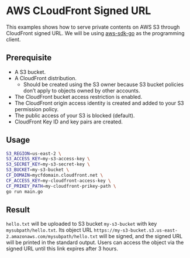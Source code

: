 # AWS CLoudFront Signed URL
This examples shows how to serve private contents on AWS S3 through CloudFront signed URL. We will be using [aws-sdk-go](https://github.com/aws/aws-sdk-go) as the programming client.
## Prerequisite
- A S3 bucket.
- A CloudFront distribution.
  - Should be created using the S3 owner because S3 bucket policies don’t apply to objects owned by other accounts.
- The CloudFront bucket access restriction is enabled.
- The CloudFront origin access identity is created and added to your S3 permission policy.
- The public access of your S3 is blocked (default).
- CloudFront Key ID and key pairs are created.
## Usage
```bash
S3_REGION=us-east-2 \
S3_ACCESS_KEY=my-s3-access-key \
S3_SECRET_KEY=my-s3-secret-key \
S3_BUCKET=my-s3-bucket \
CF_DOMAIN=mycfdomain.cloudfront.net \
CF_ACCESS_KEY=my-cloudfront-access-key \
CF_PRIKEY_PATH=my-cloudfront-prikey-path \
go run main.go
```
## Result
`hello.txt` will be uploaded to S3 bucket `my-s3-bucket` with key `mysubpath/hello.txt`. Its object URL `https://my-s3-bucket.s3.us-east-2.amazonaws.com/mysubpath/hello.txt` will be signed, and the signed URL will be printed in the standard output. Users can access the object via the signed URL until this link expires after 3 hours.
